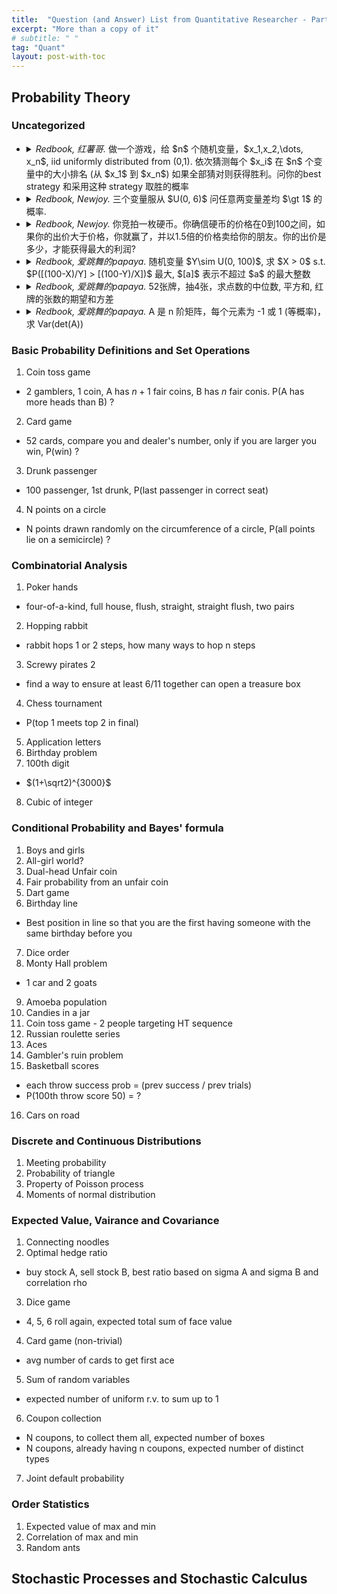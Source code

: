 ```yaml
---
title:  "Question (and Answer) List from Quantitative Researcher - Part 2. Probability"
excerpt: "More than a copy of it"
# subtitle: " "
tag: "Quant"
layout: post-with-toc
---
```


<!-- template

- <details><summary><cite>Redbook, 爱跳舞的papaya.</cite>
  ...
  </summary>
  ...
  </details>

-->

## Probability Theory


### Uncategorized


- <details><summary><cite>Redbook, 红薯哥.</cite>
  做一个游戏，给 $n$ 个随机变量，$x_1,x_2,\dots, x_n$, iid uniformly distributed from (0,1). 依次猜测每个 $x_i$ 在 $n$ 个变量中的大小排名 (从 $x_1$ 到 $x_n$) 如果全部猜对则获得胜利。问你的best strategy 和采用这种 strategy 取胜的概率
  </summary>
  ...
  </details>


- <details><summary><cite>Redbook, Newjoy.</cite>
  三个变量服从 $U(0, 6)$ 问任意两变量差均 $\gt 1$ 的概率.
  </summary>
  (**todo**: not yet finished.)
  The probability is the volume of the region $|x-y| > 1, |y-z| > 1, |z-x| > 1$ divided by the volume of the cube $[0, 6]^3$.
  </details>

- <details><summary><cite>Redbook, Newjoy.</cite>
  你竞拍一枚硬币。你确信硬币的价格在0到100之间，如果你的出价大于价格，你就赢了，并以1.5倍的价格卖给你的朋友。你的出价是多少，才能获得最大的利润?
  </summary>
  Given the price $p$, the expected profit is $1.5p-b$ if bidding $b$ and $b > p$ . Compute the expectation of the profit,
  $$\mathbb E(1.5p-b  \cdot 1_{\{b > p\}})$$

  todo
  </details>


- <details><summary><cite>Redbook, 爱跳舞的papaya.</cite>
  随机变量 $Y\sim U(0, 100)$, 求 $X > 0$ s.t. $P([(100-X)/Y] > [(100-Y)/X])$ 最大, $[a]$ 表示不超过 $a$ 的最大整数
  </summary>
  ...
  </details>


- <details><summary><cite>Redbook, 爱跳舞的papaya.</cite>
  52张牌，抽4张，求点数的中位数, 平方和, 红牌的张数的期望和方差
  </summary>
  ...
  </details>

- <details><summary><cite>Redbook, 爱跳舞的papaya.</cite>
  A 是 n 阶矩阵，每个元素为 -1 或 1 (等概率)，求 Var(det(A))
  </summary>
  Consider these $n!$ permutations of all the terms to compute the determinant. Each term is considered as an variable and thus has variance $1$ (half prob. for $+1$ and half prob. for $-1$). The cross term, i.e., the covariance of two terms, must be 0 since there will be at least one index different, and this makes these two r.v. uncorrelated (See the classical problem: Is a game guessing even/odd heads fair if only the last coin is fair?). Thus, the variance of the determinant is $n!$.
  </details>



### Basic Probability Definitions and Set Operations

1. Coin toss game
  - 2 gamblers, 1 coin, A has $n+1$ fair coins, B has $n$ fair conis. P(A has more heads than B) ?
2. Card game
  - 52 cards, compare you and dealer's number, only if you are larger you win, P(win) ?
3. Drunk passenger
  - 100 passenger, 1st drunk, P(last passenger in correct seat)
4. N points on a circle
  - N points drawn randomly on the circumference of a circle, P(all points lie on a semicircle) ?

### Combinatorial Analysis

1. Poker hands
  - four-of-a-kind, full house, flush, straight, straight flush, two pairs
2. Hopping rabbit
  - rabbit hops 1 or 2 steps, how many ways to hop n steps
3. Screwy pirates 2
  - find a way to ensure at least 6/11 together can open a treasure box
4. Chess tournament
  - P(top 1 meets top 2 in final)
5. Application letters
6. Birthday problem
7. 100th digit
  - $(1+\sqrt2)^{3000}$
8. Cubic of integer

### Conditional Probability and Bayes' formula

1. Boys and girls
2. All-girl world?
3. Dual-head Unfair coin
4. Fair probability from an unfair coin
5. Dart game
6. Birthday line
  - Best position in line so that you are the first having someone with the same birthday before you
7. Dice order
8. Monty Hall problem
  - 1 car and 2 goats
9. Amoeba population
10. Candies in a jar
11. Coin toss game - 2 people targeting HT sequence
12. Russian roulette series
13. Aces
14. Gambler's ruin problem
15. Basketball scores
  - each throw success prob = (prev success / prev trials)
  - P(100th throw score 50) = ?
16. Cars on road

### Discrete and Continuous Distributions

1. Meeting probability
2. Probability of triangle
3. Property of Poisson process
4. Moments of normal distribution


### Expected Value, Vairance and Covariance

1. Connecting noodles
2. Optimal hedge ratio
  - buy stock A, sell stock B, best ratio based on sigma A and sigma B and correlation rho
3. Dice game
  - 4, 5, 6 roll again, expected total sum of face value
4. Card game (non-trivial)
  - avg number of cards to get first ace
5. Sum of random variables
  - expected number of uniform r.v. to sum up to 1
6. Coupon collection
  - N coupons, to collect them all, expected number of boxes
  - N coupons, already having n coupons, expected number of distinct types
7. Joint default probability

### Order Statistics

1. Expected value of max and min
2. Correlation of max and min
3. Random ants

## Stochastic Processes and Stochastic Calculus
